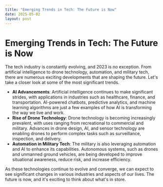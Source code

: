 ```yaml
---
title: "Emerging Trends in Tech: The Future is Now"
date: 2025-05-02
layout: post
---
```


# Emerging Trends in Tech: The Future is Now
The tech industry is constantly evolving, and 2023 is no exception. From artificial intelligence to drone technology, automation, and military tech, there are numerous exciting developments that are shaping the future. Let's take a closer look at some of the most significant trends.

* **AI Advancements**: Artificial intelligence continues to make significant strides, with applications in industries such as healthcare, finance, and transportation. AI-powered chatbots, predictive analytics, and machine learning algorithms are just a few examples of how AI is transforming the way we live and work.
* **Rise of Drone Technology**: Drone technology is becoming increasingly prevalent, with uses ranging from recreational to commercial and military. Advances in drone design, AI, and sensor technology are enabling drones to perform complex tasks such as surveillance, inspection, and delivery.
* **Automation in Military Tech**: The military is also leveraging automation and AI to enhance its capabilities. Autonomous systems, such as drones and unmanned ground vehicles, are being developed to improve situational awareness, reduce risk, and increase efficiency.

As these technologies continue to evolve and converge, we can expect to see significant changes in various industries and aspects of our lives. The future is now, and it's exciting to think about what's in store.